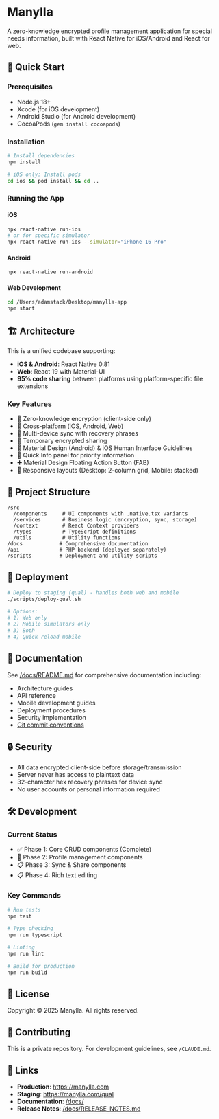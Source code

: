 # Manylla

A zero-knowledge encrypted profile management application for special needs information, built with React Native for iOS/Android and React for web.

## 🚀 Quick Start

### Prerequisites
- Node.js 18+
- Xcode (for iOS development)
- Android Studio (for Android development)
- CocoaPods (`gem install cocoapods`)

### Installation

```bash
# Install dependencies
npm install

# iOS only: Install pods
cd ios && pod install && cd ..
```

### Running the App

#### iOS
```bash
npx react-native run-ios
# or for specific simulator
npx react-native run-ios --simulator="iPhone 16 Pro"
```

#### Android
```bash
npx react-native run-android
```

#### Web Development
```bash
cd /Users/adamstack/Desktop/manylla-app
npm start
```

## 🏗️ Architecture

This is a unified codebase supporting:
- **iOS & Android**: React Native 0.81
- **Web**: React 19 with Material-UI
- **95% code sharing** between platforms using platform-specific file extensions

### Key Features
- 🔐 Zero-knowledge encryption (client-side only)
- 📱 Cross-platform (iOS, Android, Web)
- 🔄 Multi-device sync with recovery phrases
- 🔗 Temporary encrypted sharing
- 🎨 Material Design (Android) & iOS Human Interface Guidelines
- 📌 Quick Info panel for priority information
- ➕ Material Design Floating Action Button (FAB)
- 📐 Responsive layouts (Desktop: 2-column grid, Mobile: stacked)

## 📂 Project Structure

```
/src
  /components     # UI components with .native.tsx variants
  /services       # Business logic (encryption, sync, storage)
  /context        # React Context providers
  /types          # TypeScript definitions
  /utils          # Utility functions
/docs            # Comprehensive documentation
/api             # PHP backend (deployed separately)
/scripts         # Deployment and utility scripts
```

## 🚀 Deployment

```bash
# Deploy to staging (qual) - handles both web and mobile
./scripts/deploy-qual.sh

# Options:
# 1) Web only
# 2) Mobile simulators only  
# 3) Both
# 4) Quick reload mobile
```

## 📖 Documentation

See [/docs/README.md](./docs/README.md) for comprehensive documentation including:
- Architecture guides
- API reference
- Mobile development guides
- Deployment procedures
- Security implementation
- [Git commit conventions](./docs/development/GIT_COMMIT_CONVENTIONS.md)

## 🔒 Security

- All data encrypted client-side before storage/transmission
- Server never has access to plaintext data
- 32-character hex recovery phrases for device sync
- No user accounts or personal information required

## 🛠️ Development

### Current Status
- ✅ Phase 1: Core CRUD components (Complete)
- 🚧 Phase 2: Profile management components
- 📋 Phase 3: Sync & Share components
- 📋 Phase 4: Rich text editing

### Key Commands

```bash
# Run tests
npm test

# Type checking
npm run typescript

# Linting
npm run lint

# Build for production
npm run build
```

## 📄 License

Copyright © 2025 Manylla. All rights reserved.

## 🤝 Contributing

This is a private repository. For development guidelines, see `/CLAUDE.md`.

## 🔗 Links

- **Production**: https://manylla.com
- **Staging**: https://manylla.com/qual
- **Documentation**: [/docs/](./docs/)
- **Release Notes**: [/docs/RELEASE_NOTES.md](./docs/RELEASE_NOTES.md)